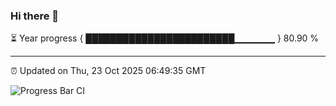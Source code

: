 ### Hi there 👋

⏳ Year progress { ████████████████████████▁▁▁▁▁▁ } 80.90 %

---

⏰ Updated on Thu, 23 Oct 2025 06:49:35 GMT

![Progress Bar CI](https://github.com/IshwaranRudhara/GIT-ACTION/workflows/Progress%20Bar%20CI/badge.svg)
